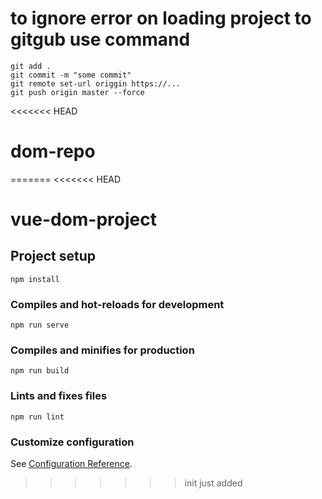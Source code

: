 # to ignore error on loading project to gitgub use command 
```
git add .
git commit -m "some commit"
git remote set-url origgin https://...
git push origin master --force
```

<<<<<<< HEAD
# dom-repo
=======
<<<<<<< HEAD
# vue-dom-project

## Project setup
```
npm install
```

### Compiles and hot-reloads for development
```
npm run serve
```

### Compiles and minifies for production
```
npm run build
```

### Lints and fixes files
```
npm run lint
```

### Customize configuration
See [Configuration Reference](https://cli.vuejs.org/config/).
>>>>>>> init
>>>>>>> just added

